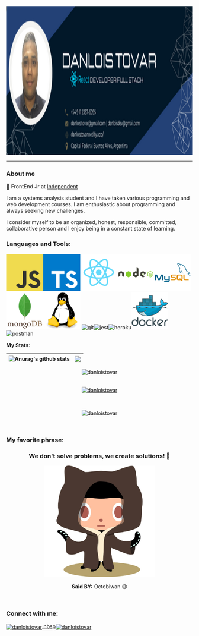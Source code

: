 <img src="https://raw.githubusercontent.com/DanloisTovar/DanloisTovar/master/img/danlois-tovar.png" width="1024" height="400" alt="banner Danlois Tovar">

<br>
<hr>


<h3 align="left">About me</h3>

💼 FrontEnd Jr at [Independent](https://danloistovar.netlify.app/)

I am a systems analysis student and I have taken various programming and web development courses. I am enthusiastic about programming and always seeking new challenges.

I consider myself to be an organized, honest, responsible, committed, collaborative person and I enjoy being in a constant state of learning. 

[comment]: # (skills)

<h3 align="left">Languages and Tools:</h3>

<img height="100" alt="javascript" src="https://raw.githubusercontent.com/github/explore/80688e429a7d4ef2fca1e82350fe8e3517d3494d/topics/javascript/javascript.png"><img height="100" alt="typescript" src="https://raw.githubusercontent.com/github/explore/80688e429a7d4ef2fca1e82350fe8e3517d3494d/topics/typescript/typescript.png"><img height="100" alt="react" src="https://raw.githubusercontent.com/github/explore/80688e429a7d4ef2fca1e82350fe8e3517d3494d/topics/react/react.png"><img src="https://raw.githubusercontent.com/devicons/devicon/master/icons/nodejs/nodejs-original-wordmark.svg" alt="nodejs" width="100" height=""/><img src="https://raw.githubusercontent.com/devicons/devicon/master/icons/mysql/mysql-original-wordmark.svg" alt="mysql" width="100" height=""/><img src="https://raw.githubusercontent.com/devicons/devicon/master/icons/mongodb/mongodb-original-wordmark.svg" alt="mongodb" width="100" height=""/><img src="https://raw.githubusercontent.com/devicons/devicon/master/icons/linux/linux-original.svg" alt="linux" width="100" height=""/> <img src="https://www.vectorlogo.zone/logos/git-scm/git-scm-icon.svg" alt="git" width="100" height=""/><img src="https://www.vectorlogo.zone/logos/jestjsio/jestjsio-icon.svg" alt="jest" width="100" height=""/><img src="https://www.vectorlogo.zone/logos/heroku/heroku-icon.svg" alt="heroku" width="100"/><img src="https://raw.githubusercontent.com/devicons/devicon/master/icons/docker/docker-original-wordmark.svg" alt="docker" width="" height="100"/><img src="https://www.vectorlogo.zone/logos/getpostman/getpostman-icon.svg" alt="postman" width="100" height=""/>



**My Stats:**     

[comment]: # (tables Stats | Most use languages)

<div align="center">

| <img align="center" src="https://github-readme-stats.vercel.app/api?username=DanloisTovar&show_icons=true&include_all_commits=true&theme=algolia&hide_border=true" alt="Anurag's github stats" /> | <img align="center" src="https://github-readme-stats.vercel.app/api/top-langs/?username=DanloisTovar&layout=compact&theme=algolia&hide_border=true" /> |
| ------------- | ------------- |
<div/>
 

<div align="center">
 <img align="center" src="https://github-readme-streak-stats.herokuapp.com/?user=danloistovar&theme=algolia&" alt="danloistovar" > 
<div/>

<br>

<div align="center">
<p align="center"> <a href="https://github.com/ryo-ma/github-profile-trophy">
<img src="https://github-profile-trophy.vercel.app/?username=DanloisTovar&theme=algolia&" alt="danloistovar" /></a>
</p>
<div/>
<br>
<p align="center"> <img src="https://komarev.com/ghpvc/?username=danloistovar&label=Profile%20views&color=0e75b6&style=flat" alt="danloistovar" /> </p>
<br>
 
 <h3 align="left"> My favorite phrase:</h3>
 
### We don't solve problems, we create solutions! 👊️


<div align="center">
<img src="https://raw.githubusercontent.com/DanloisTovar/DanloisTovar/master/img/octobiwan.jpeg" width="300" height=""alt="banner Danlois Tovar"> 

**Said BY:** Octobiwan 😉️
<div/> 

<br>

<div align="center">

<div/> 

<h3 align="left">Connect with me:</h3>
<p align="left">
<a href="https://linkedin.com/in/danloistovar" target="blank"><img align="center" src="https://raw.githubusercontent.com/rahuldkjain/github-profile-readme-generator/master/src/images/icons/Social/linked-in-alt.svg" alt="danloistovar" height="" width="40" /></a><a href="https://github.com/DanloisTovar" target="blank">&nbspnbsp<img align="center" src="https://raw.githubusercontent.com/rahuldkjain/github-profile-readme-generator/master/src/images/icons/Social/github.svg" alt="danloistovar" height="" width="40" /></a>
</p>
